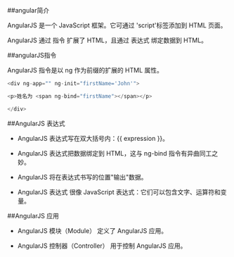 ##angular简介

AngularJS 是一个 JavaScript 框架。它可通过 'script'标签添加到 HTML 页面。

AngularJS 通过 指令 扩展了 HTML，且通过 表达式 绑定数据到 HTML。

##angularJS指令

AngularJS 指令是以 ng 作为前缀的扩展的 HTML 属性。

```javascript
<div ng-app="" ng-init="firstName='John'">

<p>姓名为 <span ng-bind="firstName"></span></p>

</div>
```

##AngularJS 表达式

+ AngularJS 表达式写在双大括号内：{{ expression }}。

+ AngularJS 表达式把数据绑定到 HTML，这与 ng-bind 指令有异曲同工之妙。

+ AngularJS 将在表达式书写的位置"输出"数据。

+ AngularJS 表达式 很像 JavaScript 表达式：它们可以包含文字、运算符和变量。

##AngularJS 应用

+ AngularJS 模块（Module） 定义了 AngularJS 应用。

+ AngularJS 控制器（Controller） 用于控制 AngularJS 应用。

